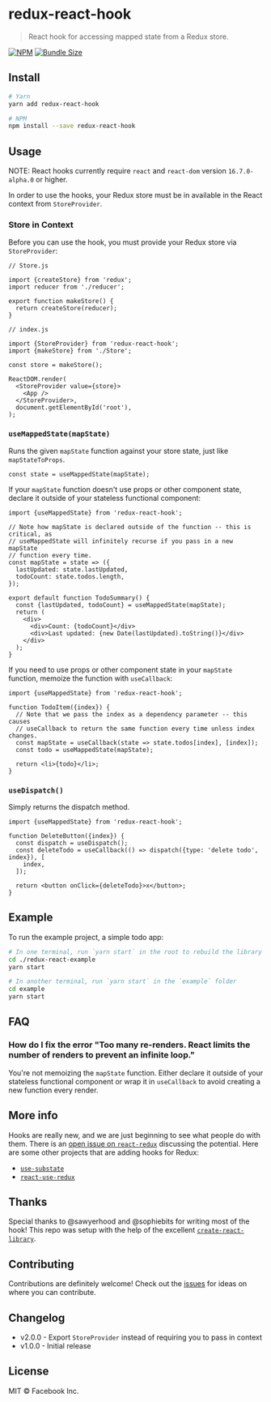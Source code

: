 # redux-react-hook

> React hook for accessing mapped state from a Redux store.

[![NPM](https://img.shields.io/npm/v/redux-react-hook.svg)](https://www.npmjs.com/package/redux-react-hook)
[![Bundle Size](https://badgen.net/bundlephobia/minzip/redux-react-hook@latest)](https://bundlephobia.com/result?p=redux-react-hook@latest)

## Install

```bash
# Yarn
yarn add redux-react-hook

# NPM
npm install --save redux-react-hook
```

## Usage

NOTE: React hooks currently require `react` and `react-dom` version `16.7.0-alpha.0` or higher.

In order to use the hooks, your Redux store must be in available in the React context from `StoreProvider`.

### Store in Context

Before you can use the hook, you must provide your Redux store via `StoreProvider`:

```tsx
// Store.js

import {createStore} from 'redux';
import reducer from './reducer';

export function makeStore() {
  return createStore(reducer);
}
```

```tsx
// index.js

import {StoreProvider} from 'redux-react-hook';
import {makeStore} from './Store';

const store = makeStore();

ReactDOM.render(
  <StoreProvider value={store}>
    <App />
  </StoreProvider>,
  document.getElementById('root'),
);
```

### `useMappedState(mapState)`

Runs the given `mapState` function against your store state, just like
`mapStateToProps`.

```tsx
const state = useMappedState(mapState);
```

If your `mapState` function doesn't use props or other component state,
declare it outside of your stateless functional component:

```tsx
import {useMappedState} from 'redux-react-hook';

// Note how mapState is declared outside of the function -- this is critical, as
// useMappedState will infinitely recurse if you pass in a new mapState
// function every time.
const mapState = state => ({
  lastUpdated: state.lastUpdated,
  todoCount: state.todos.length,
});

export default function TodoSummary() {
  const {lastUpdated, todoCount} = useMappedState(mapState);
  return (
    <div>
      <div>Count: {todoCount}</div>
      <div>Last updated: {new Date(lastUpdated).toString()}</div>
    </div>
  );
}
```

If you need to use props or other component state in your `mapState` function,
memoize the function with `useCallback`:

```tsx
import {useMappedState} from 'redux-react-hook';

function TodoItem({index}) {
  // Note that we pass the index as a dependency parameter -- this causes
  // useCallback to return the same function every time unless index changes.
  const mapState = useCallback(state => state.todos[index], [index]);
  const todo = useMappedState(mapState);

  return <li>{todo}</li>;
}
```

### `useDispatch()`

Simply returns the dispatch method.

```tsx
import {useMappedState} from 'redux-react-hook';

function DeleteButton({index}) {
  const dispatch = useDispatch();
  const deleteTodo = useCallback(() => dispatch({type: 'delete todo', index}), [
    index,
  ]);

  return <button onClick={deleteTodo}>x</button>;
}
```

## Example

To run the example project, a simple todo app:

```bash
# In one terminal, run `yarn start` in the root to rebuild the library itself
cd ./redux-react-example
yarn start

# In another terminal, run `yarn start` in the `example` folder
cd example
yarn start
```

## FAQ

### How do I fix the error "Too many re-renders. React limits the number of renders to prevent an infinite loop."

You're not memoizing the `mapState` function. Either declare it outside of your
stateless functional component or wrap it in `useCallback` to avoid creating a
new function every render.

## More info

Hooks are really new, and we are just beginning to see what people do with them. There is an [open issue on `react-redux`](https://github.com/reduxjs/react-redux/issues/1063) discussing the potential. Here are some other projects that are adding hooks for Redux:

- [`use-substate`](https://github.com/philipp-spiess/use-substate)
- [`react-use-redux`](https://github.com/martynaskadisa/react-use-redux)

## Thanks

Special thanks to @sawyerhood and @sophiebits for writing most of the hook! This repo was setup with the help of the excellent [`create-react-library`](https://www.npmjs.com/package/create-react-library).

## Contributing

Contributions are definitely welcome! Check out the [issues](https://github.com/ianobermiller/redux-react-hook/issues)
for ideas on where you can contribute.

## Changelog

- v2.0.0 - Export `StoreProvider` instead of requiring you to pass in context
- v1.0.0 - Initial release

## License

MIT © Facebook Inc.
